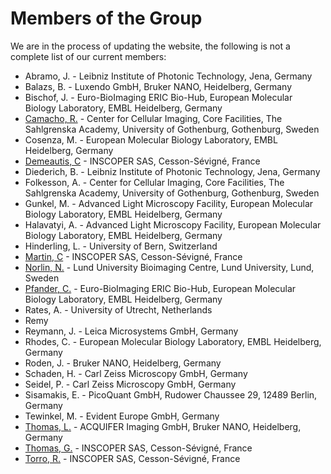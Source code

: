 # Members of the Group

We are in the process of updating the website, the following is not a complete list of our current members:

* Abramo, J. - Leibniz Institute of Photonic Technology, Jena, Germany
* Balazs, B. - Luxendo GmbH, Bruker NANO, Heidelberg, Germany
* Bischof, J. - Euro-BioImaging ERIC Bio-Hub, European Molecular Biology Laboratory, EMBL Heidelberg, Germany
* [Camacho, R.](./members/profiles/CamachoR.md) - Center for Cellular Imaging, Core Facilities, The Sahlgrenska Academy, University of Gothenburg, Gothenburg, Sweden
* Cosenza, M. - European Molecular Biology Laboratory, EMBL Heidelberg, Germany
* [Demeautis, C](./members/profiles/DemeautisC.md) - INSCOPER SAS, Cesson-Sévigné, France
* Diederich, B. - Leibniz Institute of Photonic Technology, Jena, Germany
* Folkesson, A. - Center for Cellular Imaging, Core Facilities, The Sahlgrenska Academy, University of Gothenburg, Gothenburg, Sweden
* Gunkel, M. - Advanced Light Microscopy Facility, European Molecular Biology Laboratory, EMBL Heidelberg, Germany
* Halavatyi, A. - Advanced Light Microscopy Facility, European Molecular Biology Laboratory, EMBL Heidelberg, Germany
* Hinderling, L. - University of Bern, Switzerland
* [Martin, C](./members/profiles/MartinC.md) - INSCOPER SAS, Cesson-Sévigné, France
* [Norlin, N.](./members/profiles/NilsN.md) - Lund University Bioimaging Centre, Lund University, Lund, Sweden
* [Pfander, C.](./members/profiles/PfanderC.md) - Euro-BioImaging ERIC Bio-Hub, European Molecular Biology Laboratory, EMBL Heidelberg, Germany
* Rates, A. - University of Utrecht, Netherlands
* Remy
* Reymann, J. - Leica Microsystems GmbH, Germany
* Rhodes, C. - European Molecular Biology Laboratory, EMBL Heidelberg, Germany
* Roden, J. - Bruker NANO, Heidelberg, Germany
* Schaden, H. - Carl Zeiss Microscopy GmbH, Germany
* Seidel, P. - Carl Zeiss Microscopy GmbH, Germany
* Sisamakis, E. - PicoQuant GmbH, Rudower Chaussee 29, 12489 Berlin, Germany
* Tewinkel, M. - Evident Europe GmbH, Germany
* [Thomas, L.](./members/profiles/ThomasL.md) - ACQUIFER Imaging GmbH, Bruker NANO, Heidelberg, Germany
* [Thomas, G.](./members/profiles/ThomasG.md) - INSCOPER SAS, Cesson-Sévigné, France
* [Torro, R.](./members/profiles/TorroR.md) - INSCOPER SAS, Cesson-Sévigné, France


